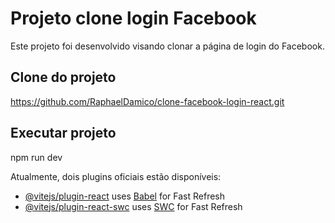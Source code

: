 # Projeto clone login Facebook

Este projeto foi desenvolvido visando clonar a página de login do Facebook.

## Clone do projeto 

https://github.com/RaphaelDamico/clone-facebook-login-react.git

## Executar projeto

npm run dev

Atualmente, dois plugins oficiais estão disponíveis:

- [@vitejs/plugin-react](https://github.com/vitejs/vite-plugin-react/blob/main/packages/plugin-react/README.md) uses [Babel](https://babeljs.io/) for Fast Refresh
- [@vitejs/plugin-react-swc](https://github.com/vitejs/vite-plugin-react-swc) uses [SWC](https://swc.rs/) for Fast Refresh
